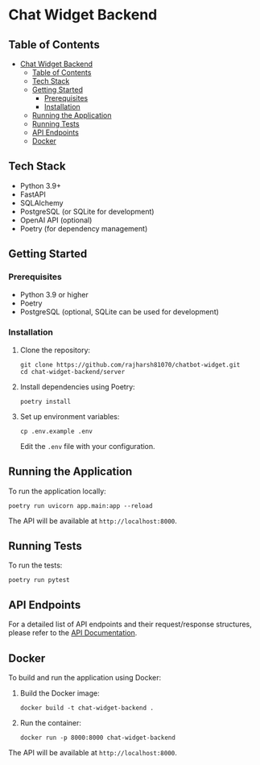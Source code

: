 # Chat Widget Backend

## Table of Contents

- [Chat Widget Backend](#chat-widget-backend)
  - [Table of Contents](#table-of-contents)
  - [Tech Stack](#tech-stack)
  - [Getting Started](#getting-started)
    - [Prerequisites](#prerequisites)
    - [Installation](#installation)
  - [Running the Application](#running-the-application)
  - [Running Tests](#running-tests)
  - [API Endpoints](#api-endpoints)
  - [Docker](#docker)

## Tech Stack

- Python 3.9+
- FastAPI
- SQLAlchemy
- PostgreSQL (or SQLite for development)
- OpenAI API (optional)
- Poetry (for dependency management)

## Getting Started

### Prerequisites

- Python 3.9 or higher
- Poetry
- PostgreSQL (optional, SQLite can be used for development)

### Installation

1. Clone the repository:
   ```
   git clone https://github.com/rajharsh81070/chatbot-widget.git
   cd chat-widget-backend/server
   ```

2. Install dependencies using Poetry:
   ```
   poetry install
   ```

3. Set up environment variables:
   ```
   cp .env.example .env
   ```
   Edit the `.env` file with your configuration.

## Running the Application

To run the application locally:

```
poetry run uvicorn app.main:app --reload
```

The API will be available at `http://localhost:8000`.

## Running Tests

To run the tests:

```
poetry run pytest
```

## API Endpoints

For a detailed list of API endpoints and their request/response structures, please refer to the [API Documentation](API_DOCUMENTATION.md).

## Docker

To build and run the application using Docker:

1. Build the Docker image:
   ```
   docker build -t chat-widget-backend .
   ```

2. Run the container:
   ```
   docker run -p 8000:8000 chat-widget-backend
   ```

The API will be available at `http://localhost:8000`.